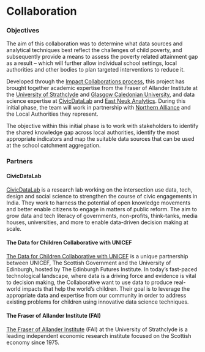 # Collaboration

### Objectives

The aim of this collaboration was to determine what data sources and analytical techniques best reflect the challenges of child poverty, and subsequently provide a means to assess the poverty related attainment gap as a result – which will further allow individual school settings, local authorities and other bodies to plan targeted interventions to reduce it.

Developed through the [Impact Collaborations process](https://www.dataforchildrencollaborative.com/impact-collaborations-1), this project has brought together academic expertise from the Fraser of Allander Institute at the [University of Strathclyde](https://www.strath.ac.uk/business/economics/fraserofallanderinstitute/) and [Glasgow Caledonian University](https://www.gcu.ac.uk/), and data science expertise at [CivicDataLab](https://civicdatalab.in/) and [East Neuk Analytics](https://eastneukanalytics.com/). During this initial phase, the team will work in partnership with [Northern Alliance](https://northernalliance.scot/) and the Local Authorities they represent.

The objective within this initial phase is to work with stakeholders to identify the shared knowledge gap across local authorities, identify the most appropriate indicators and map the suitable data sources that can be used at the school catchment aggregation.

### Partners

#### CivicDataLab

[CivicDataLab](https://civicdatalab.in/) is a research lab working on the intersection use data, tech, design and social science to strengthen the course of civic engagements in India. They work to harness the potential of open knowledge movements and better enable citizens to engage in matters of public reform. The aim to grow data and tech literacy of governments, non-profits, think-tanks, media houses, universities, and more to enable data-driven decision making at scale.

#### The Data for Children Collaborative with UNICEF

[The Data for Children Collaborative with UNICEF](https://www.dataforchildrencollaborative.com/) is a unique partnership between UNICEF, The Scottish Government and the University of Edinburgh, hosted by The Edinburgh Futures Institute. In today’s fast-paced technological landscape, where data is a driving force and evidence is vital to decision making, the Collaborative want to use data to produce real-world impacts that help the world’s children. Their goal is to leverage the appropriate data and expertise from our community in order to address existing problems for children using innovative data science techniques.

#### The Fraser of Allander Institute \(FAI\)

[The Fraser of Allander Institute](https://www.strath.ac.uk/business/economics/fraserofallanderinstitute/]) \(FAI\) at the University of Strathclyde is a leading independent economic research institute focused on the Scottish economy since 1975.



